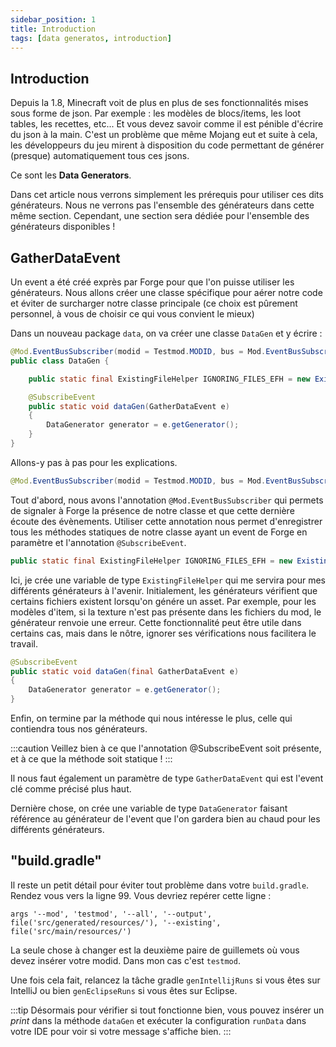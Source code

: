```yaml
---
sidebar_position: 1
title: Introduction
tags: [data generatos, introduction]
---
```


## Introduction

Depuis la 1.8, Minecraft voit de plus en plus de ses fonctionnalités mises sous forme de
json. Par exemple : les modèles de blocs/items, les loot tables, les recettes, etc...
Et vous devez savoir comme il est pénible d'écrire du json à la main. C'est un problème
que même Mojang eut et suite à cela, les développeurs du jeu mirent à disposition du
code permettant de générer (presque) automatiquement tous ces jsons.

Ce sont les **Data Generators**.

Dans cet article nous verrons simplement les prérequis pour utiliser ces dits générateurs.
Nous ne verrons pas l'ensemble des générateurs dans cette même section. Cependant, une
section sera dédiée pour l'ensemble des générateurs disponibles !

## GatherDataEvent

Un event a été créé exprès par Forge pour que l'on puisse utiliser les générateurs.
Nous allons créer une classe spécifique pour aérer notre code et éviter de surcharger
notre classe principale (ce choix est pûrement personnel, à vous de choisir ce qui
vous convient le mieux)

Dans un nouveau package `data`, on va créer une classe `DataGen` et y écrire :

````java
@Mod.EventBusSubscriber(modid = Testmod.MODID, bus = Mod.EventBusSubscriber.Bus.MOD)
public class DataGen {

    public static final ExistingFileHelper IGNORING_FILES_EFH = new ExistingFileHelper(Collections.emptyList(), Sets.newConcurrentHashSet(), false, null, null);

    @SubscribeEvent
    public static void dataGen(GatherDataEvent e)
    {
        DataGenerator generator = e.getGenerator();
    }
}
````

Allons-y pas à pas pour les explications.

````java
@Mod.EventBusSubscriber(modid = Testmod.MODID, bus = Mod.EventBusSubscriber.Bus.MOD)
````

Tout d'abord, nous avons l'annotation ``@Mod.EventBusSubscriber`` qui permets de signaler
à Forge la présence de notre classe et que cette dernière écoute des évènements.
Utiliser cette annotation nous permet d'enregistrer tous les méthodes statiques de notre
classe ayant un event de Forge en paramètre et l'annotation `@SubscribeEvent`.

````java
public static final ExistingFileHelper IGNORING_FILES_EFH = new ExistingFileHelper(Collections.emptyList(), Sets.newConcurrentHashSet(), false, null, null);
````

Ici, je crée une variable de type `ExistingFileHelper` qui me servira pour mes différents
générateurs à l'avenir. Initialement, les générateurs vérifient que certains fichiers existent
lorsqu'on génére un asset. Par exemple, pour les modèles d'item, si la texture n'est pas
présente dans les fichiers du mod, le générateur renvoie une erreur. Cette fonctionnalité
peut être utile dans certains cas, mais dans le nôtre, ignorer ses vérifications
nous facilitera le travail.

````java
@SubscribeEvent
public static void dataGen(final GatherDataEvent e)
{
    DataGenerator generator = e.getGenerator();
}
````

Enfin, on termine par la méthode qui nous intéresse le plus, celle qui contiendra tous
nos générateurs.

:::caution
Veillez bien à ce que l'annotation @SubscribeEvent soit présente, et à ce que la méthode
soit statique !
:::

Il nous faut également un paramètre de type `GatherDataEvent` qui est l'event clé comme
précisé plus haut.

Dernière chose, on crée une variable de type `DataGenerator` faisant référence au générateur
de l'event que l'on gardera bien au chaud pour les différents générateurs.

## "build.gradle"

Il reste un petit détail pour éviter tout problème dans votre ``build.gradle``.
Rendez vous vers la ligne 99. Vous devriez repérer cette ligne :

````text
args '--mod', 'testmod', '--all', '--output', file('src/generated/resources/'), '--existing', file('src/main/resources/')
````

La seule chose à changer est la deuxième paire de guillemets où vous devez insérer
votre modid. Dans mon cas c'est ``testmod``.

Une fois cela fait, relancez la tâche gradle `genIntellijRuns` si vous êtes sur IntelliJ
ou bien `genEclipseRuns` si vous êtes sur Eclipse.

:::tip
Désormais pour vérifier si tout fonctionne bien, vous pouvez insérer un *print* dans la
méthode ``dataGen`` et exécuter la configuration ``runData`` dans votre IDE pour voir si votre
message s'affiche bien.
:::